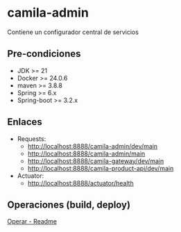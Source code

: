 # camila-admin

Contiene un configurador central de servicios

## Pre-condiciones

* JDK >= 21
* Docker >= 24.0.6
* maven >= 3.8.8
* Spring >= 6.x
* Spring-boot >= 3.2.x

## Enlaces

* Requests:
  * <http://localhost:8888/camila-admin/dev/main>
  * <http://localhost:8888/camila-admin/main>
  * <http://localhost:8888/camila-gateway/dev/main>
  * <http://localhost:8888/camila-product-api/dev/main>
* Actuator:
  * <http://localhost:8888/actuator/health>

## Operaciones (build, deploy)

[Operar - Readme](.operate/Readme.md)
